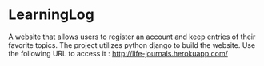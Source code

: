 # LearningLog
A website that allows users to register an account and keep entries of their favorite topics. The project utilizes python django
to build the website. Use the following URL to access it : http://life-journals.herokuapp.com/

